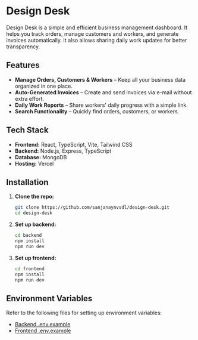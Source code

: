 # **Design Desk**  

Design Desk is a simple and efficient business management dashboard. It helps you track orders, manage customers and workers, and generate invoices automatically. It also allows sharing daily work updates for better transparency.  

## **Features**  

- **Manage Orders, Customers & Workers** – Keep all your business data organized in one place.  
- **Auto-Generated Invoices** – Create and send invoices via e-mail without extra effort.  
- **Daily Work Reports** – Share workers' daily progress with a simple link.  
- **Search Functionality** – Quickly find orders, customers, or workers.  

## **Tech Stack**  

- **Frontend:** React, TypeScript, Vite, Tailwind CSS
- **Backend:** Node.js, Express, TypeScript  
- **Database:** MongoDB  
- **Hosting:** Vercel  

## **Installation**  

1. **Clone the repo:**  
   ```bash
   git clone https://github.com/sanjanaynvsdl/design-desk.git
   cd design-desk
   ```

2. **Set up backend:**  
   ```bash
   cd backend
   npm install
   npm run dev
   ```

3. **Set up frontend:**  
   ```bash
   cd frontend
   npm install
   npm run dev
   ```

## **Environment Variables**  
Refer to the following files for setting up environment variables:
- [Backend .env.example](https://github.com/sanjanaynvsdl/Design-Desk/blob/main/backend/.env.example)
- [Frontend .env.example](https://github.com/sanjanaynvsdl/Design-Desk/blob/main/frontend/.env.example)
